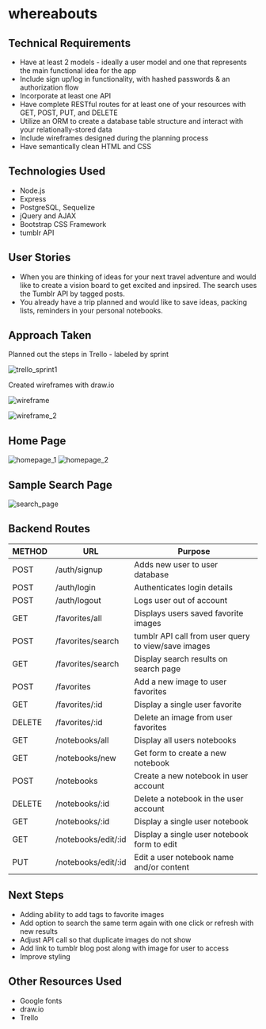 # whereabouts

## Technical Requirements
* Have at least 2 models - ideally a user model and one that represents the main functional idea for the app
* Include sign up/log in functionality, with hashed passwords & an authorization flow
* Incorporate at least one API
* Have complete RESTful routes for at least one of your resources with GET, POST, PUT, and DELETE
* Utilize an ORM to create a database table structure and interact with your relationally-stored data
* Include wireframes designed during the planning process
* Have semantically clean HTML and CSS

## Technologies Used
* Node.js
* Express
* PostgreSQL, Sequelize
* jQuery and AJAX
* Bootstrap CSS Framework
* tumblr API

## User Stories
* When you are thinking of ideas for your next travel adventure and would like to create a vision board to get excited and inpsired. The search uses the Tumblr API by tagged posts.
* You already have a trip planned and would like to save ideas, packing lists, reminders in your personal notebooks.

## Approach Taken
Planned out the steps in Trello - labeled by sprint

![trello_sprint1](https://user-images.githubusercontent.com/30785832/34971612-96fdf746-fa30-11e7-9e7d-46395a4bdf9a.jpg)

Created wireframes with draw.io

![wireframe](https://user-images.githubusercontent.com/30785832/34971640-c0460594-fa30-11e7-883f-80db10cc37e9.png)

![wireframe_2](https://user-images.githubusercontent.com/30785832/34972066-e750cea0-fa33-11e7-8d9d-02ad1da15cd9.png)

## Home Page
![homepage_1](https://user-images.githubusercontent.com/30785832/36809444-f5f303e0-1c95-11e8-9c6a-89f806cb7577.png)
![homepage_2](https://user-images.githubusercontent.com/30785832/36809862-35cb043a-1c97-11e8-8e18-598bd81666eb.png)

## Sample Search Page
![search_page](https://user-images.githubusercontent.com/30785832/36809553-37b10dcc-1c96-11e8-85b4-f95039ef77f9.png)

## Backend Routes
METHOD | URL | Purpose
--- | --- | ---
POST | /auth/signup | Adds new user to user database
POST | /auth/login | Authenticates login details
POST | /auth/logout | Logs user out of account
GET | /favorites/all | Displays users saved favorite images
POST | /favorites/search | tumblr API call from user query to view/save images
GET | /favorites/search | Display search results on search page
POST | /favorites | Add a new image to user favorites
GET | /favorites/:id | Display a single user favorite
DELETE | /favorites/:id | Delete an image from user favorites
GET | /notebooks/all | Display all users notebooks
GET | /notebooks/new | Get form to create a new notebook
POST | /notebooks | Create a new notebook in user account
DELETE | /notebooks/:id | Delete a notebook in the user account
GET | /notebooks/:id | Display a single user notebook
GET | /notebooks/edit/:id | Display a single user notebook form to edit
PUT | /notebooks/edit/:id | Edit a user notebook name and/or content

## Next Steps
* Adding ability to add tags to favorite images
* Add option to search the same term again with one click or refresh with new results
* Adjust API call so that duplicate images do not show
* Add link to tumblr blog post along with image for user to access
* Improve styling

## Other Resources Used
* Google fonts
* draw.io
* Trello
